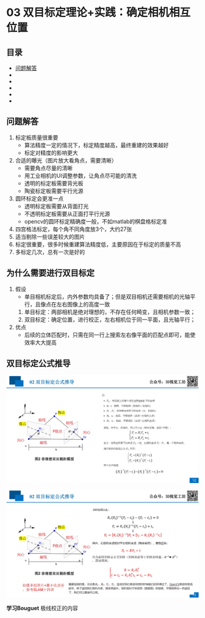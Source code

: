 # 03 双目标定理论+实践：确定相机相互位置

## 目录
- [问题解答](#问题解答)
- []()
- []()
- []()
- []()
- []()

## 问题解答
1. 标定板质量很重要
    - 算法精度一定的情况下，标定精度越高，最终重建的效果越好
    - 标定对精度的影响更大
1. 合适的曝光（图片放大看角点，需要清晰）
    - 需要角点尽量的清晰
    - 用工业相机的UI调整参数，让角点尽可能的清洗
    - 透明的标定板需要背光板
    - 陶瓷标定板需要平行光源
1. 圆环标定会更准一点
    - 透明标定板需要从背面打光
    - 不透明标定板需要从正面打平行光源
    - opencv的圆环标定精确度一般，不如matlab的棋盘格标定准
1. 四宫格法标定，每个角不同角度放3个，大约27张
1. 适当剔除一些误差较大的图片
1. 标定很重要，很多时候重建算法精度低，主要原因在于标定的质量不高
1. 多标定几次，总有一次是好的

## 为什么需要进行双目标定
1. 假设
    - 单目相机标定后，内外参数均具备了；但是双目相机还需要相机的光轴平行，且像点在左右图像上的高度一致
    1. 单目标定：两部相机是绝对理想的，不存在任何畸变，且相机参数一致；
    1. 双目标定：确定位置，进行校正，左右相机位于同一平面，且光轴平行；
1. 优点
    - 后续的立体匹配时，只需在同一行上搜索左右像平面的匹配点即可，能使效率大大提高

## 双目标定公式推导
![](../pictures/课件：双目标定理论+实践：确定相机相互位置_页面_12.jpg)

![](../pictures/课件：双目标定理论+实践：确定相机相互位置_页面_13.jpg)

**学习Bouguet** 极线校正的内容